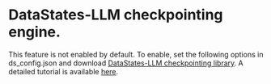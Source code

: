 # DataStates-LLM checkpointing engine.

This feature is not enabled by default. To enable, set the following options in ds_config.json and download [DataStates-LLM checkpointing library](https://github.com/DataStates/datastates-llm/). A detailed tutorial is available [here](../../docs/_tutorials/datastates-async-checkpointing.md).
